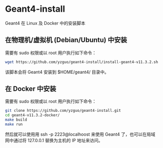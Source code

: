 # Geant4-install

Geant4 在 Linux 及 Docker 中的安装脚本

## 在物理机/虚拟机 (Debian/Ubuntu) 中安装

需要有 sudo 权限或以 root 用户执行如下命令：

```bash
wget https://github.com/yzguo/geant4-install/install-geant4-v11.3.2.sh | sh
```

该脚本会将 Geant4 安装到 $HOME/geant4/ 目录中。

## 在 Docker 中安装

需要有 sudo 权限或以 root 用户执行如下命令：

```bash
git clone https://github.com/yzguo/geant4-install.git
cd geant4-v11.3.2-docker/
make build
make run
```

然后就可以使用用 ssh -p 2223@localhoost 来使用 Geant4 了，也可以在局域网中通过将 127.0.0.1 替换为主机的 IP 地址来访问。
